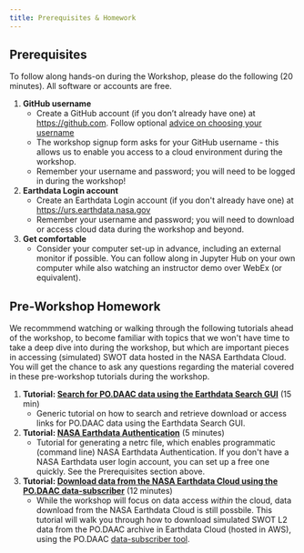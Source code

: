 ```yaml
---
title: Prerequisites & Homework
---
```


## Prerequisites

To follow along hands-on during the Workshop, please do the following (20 minutes). All software or accounts are free.

1. **GitHub username**
    - Create a GitHub account (if you don’t already have one) at <https://github.com>. Follow optional [advice on choosing your username](https://happygitwithr.com/github-acct.html)
    - The workshop signup form asks for your GitHub username - this allows us to enable you access to a cloud environment during the workshop.
    - Remember your username and password; you will need to be logged in during the workshop!
2. **Earthdata Login account** 
    - Create an Earthdata Login account (if you don't already have one) at <https://urs.earthdata.nasa.gov>
    - Remember your username and password; you will need to download or access cloud data during the workshop and beyond.
3. **Get comfortable** 
    - Consider your computer set-up in advance, including an external monitor if possible. You can follow along in Jupyter Hub on your own computer while also watching an instructor demo over WebEx (or equivalent).

## Pre-Workshop Homework

We recommmend watching or walking through the following tutorials ahead of the workshop, to become familiar with topics that we won't have time to take a deep dive into during the workshop, but which are important pieces in accessing (simulated) SWOT data hosted in the NASA Earthdata Cloud. You will get the chance to ask any questions regarding the material covered in these pre-workshop tutorials during the workshop.

1. **Tutorial: [Search for PO.DAAC data using the Earthdata Search GUI](https://podaac.github.io/2022-SWOT-Ocean-Cloud-Workshop/prerequisites/01_Earthdata_Search.html)** (15 min)
    - Generic tutorial on how to search and retrieve download or access links for PO.DAAC data using the Earthdata Search GUI.
2. **Tutorial: [NASA Earthdata Authentication](https://podaac.github.io/2022-SWOT-Ocean-Cloud-Workshop/prerequisites/02_NASA_Earthdata_Authentication.html)** (5 minutes)
    - Tutorial for generating a netrc file, which enables programmatic (command line) NASA Earthdata Authentication. If you don't have a NASA Earthdata user login account, you can set up a free one quickly. See the Prerequisites section above.
3. **Tutorial: [Download data from the NASA Earthdata Cloud using the PO.DAAC data-subscriber](https://www.youtube.com/watch?v=oasmJE5Iyvw)** (12 minutes) 
    - While the workshop will focus on data access _within_ the cloud, data download from the NASA Earthdata Cloud is still possbile. This tutorial will walk you through how to download simulated SWOT L2 data from the PO.DAAC archive in Earthdata Cloud (hosted in AWS), using the PO.DAAC [data-subscriber tool](https://github.com/podaac/data-subscriber).
